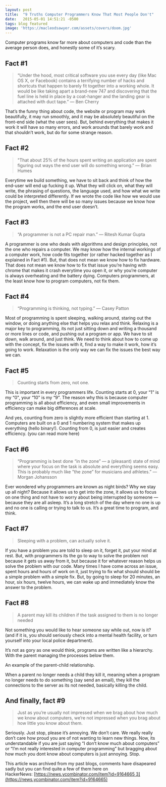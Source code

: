 ```yaml
---
layout: post
title:  "9 Truths Computer Programmers Know That Most People Don't"
date:   2015-05-01 14:51:21 -0500
tags: blog featured
image: 'https://macleodsawyer.com/assets/covers/doom.jpg'
---
```


Computer programs know far more about computers and code than the average person does, and honestly some of it’s scary.

## Fact #1

> “Under the hood, most critical software you use every day (like Mac OS X, or Facebook) contains a terrifying number of hacks and shortcuts that happen to barely fit together into a working whole. It would be like taking apart a brand-new 747 and discovering that the fuel line is held in place by a coat-hanger and the landing gear is attached with duct tape.” — Ben Cherry

That’s the funny thing about code, the website or program may work beautifully, it may run smoothly, and it may be absolutely beautiful on the front-end side (what the user sees). But, behind everything that makes it work it will have so many errors, and work arounds that barely work and that shouldn’t work, but do for some strange reason.

## Fact #2

> "That about 25% of the hours spent writing an application are spent figuring out ways the end user will do something wrong.” — Brian Humes

Everytime we build something, we have to sit back and think of how the end-user will end up fucking it up. What they will click on, what they will write, the phrasing of questions, the language used, and how what we write could be interpreted differently. If we wrote the code like how we would use the project, well then there will be so many issues because we know how the program works, and the end user doesn’t.

## Fact #3

> “A programmer is not a PC repair man.” — Ritesh Kumar Gupta

A programmer is one who deals with algorithms and design principles, not the one who repairs a computer. We may know how the internal workings of a computer work, how code fits together (or rather hacked together as I explained in Fact #1). But, that does not mean we know how to fix hardware. That does not mean we know how to fix that issue you’re having with chrome that makes it crash everytime you open it, or why you’re computer is always overheating and the battery dying. Computers programmers, at the least know how to program computers, not fix them.

## Fact #4

> “Programming is thinking, not typing.” — Casey Patton

Most of programming is spent sleeping, walking around, staring out the window, or doing anything else that helps you relax and think. Relaxing is a major key to programming, its not just sitting down and writing a thousand or more lines or code, and pushing out a program or app. We have to sit down, walk around, and just think. We need to think about how to come up with the concept, fix the issues with it, find a way to make it work, how it’s going to work. Relaxation is the only way we can fix the issues the best way we can.

## Fact #5

> Counting starts from zero, not one.

This is important in every programmers life. Counting starts at 0, your “1" is my “0", your “10" is my “9". The reason why this is because computer programming is all about efficiency, and even small improvements in efficiency can make big differences at scale.

And yes, counting from zero is slightly more efficient than starting at 1. Computers are built on a 0 and 1 numbering system that makes up everything (hello binary!). Counting from 0, is just easier and creates efficiency. (you can read more here)

## Fact #6

> “Programming is best done “in the zone” — a (pleasant) state of mind where your focus on the task is absolute and everything seems easy. This is probably much like “the zone” for musicians and athletes.” — Morgan Johansson

Ever wondered why programmers are known as night birds? Why we stay up all night? Because it allows us to get into the zone, it allows us to focus on one thing and not have to worry about being interrupted by someone — because they are all asleep. It’s a long stretch of the day where no one is up and no one is calling or trying to talk to us. It’s a great time to program, and think.

## Fact #7

> Sleeping with a problem, can actually solve it.

If you have a problem you are told to sleep on it, forget it, put your mind at rest. But, with programmers its the go to way to solve the problem not because it gets us away from it, but because it for whatever reason helps us solve the problem with our code. Many times I have come across an issue, spent hours and hours of work on it, just trying to fix what should should be a simple problem with a simple fix. But, by going to sleep for 20 minutes, an hour, six hours, twelve hours, we can wake up and immediately know the answer to the problem.

## Fact #8

> A parent may kill its children if the task assigned to them is no longer needed

Not something you would like to hear someone say while out, now is it? (and if it is, you should seriously check into a mental health facility, or turn yourself into your local police department).

It’s not as gory as one would think, programs are written like a hierarchy. With the parent managing the processes below them.

An example of the parent-child relationship.

When a parent no longer needs a child they kill it, meaning when a program no longer needs to do something (say send an email), they kill the connections to the server as its not needed, basically killing the child.

## And finally, fact #9

> Just as you’re usually not impressed when we brag about how much we know about computers, we’re not impressed when you brag about how little you know about them.

Seriously. Just stop, please it’s annoying. We don’t care. We really really don’t care how proud you are of not wanting to learn new things. Now, its understandable if you are just saying “I don’t know much about computers” or “I’m not really interested in computer programming” but bragging about how much you dont know about computers is just annoying. Stop.

This article was archived from my past blogs, comments have disapeared sadly but you can find quite a few of them here on HackerNews: [https://news.ycombinator.com/item?id=9164665 3](https://news.ycombinator.com/item?id=9164665)